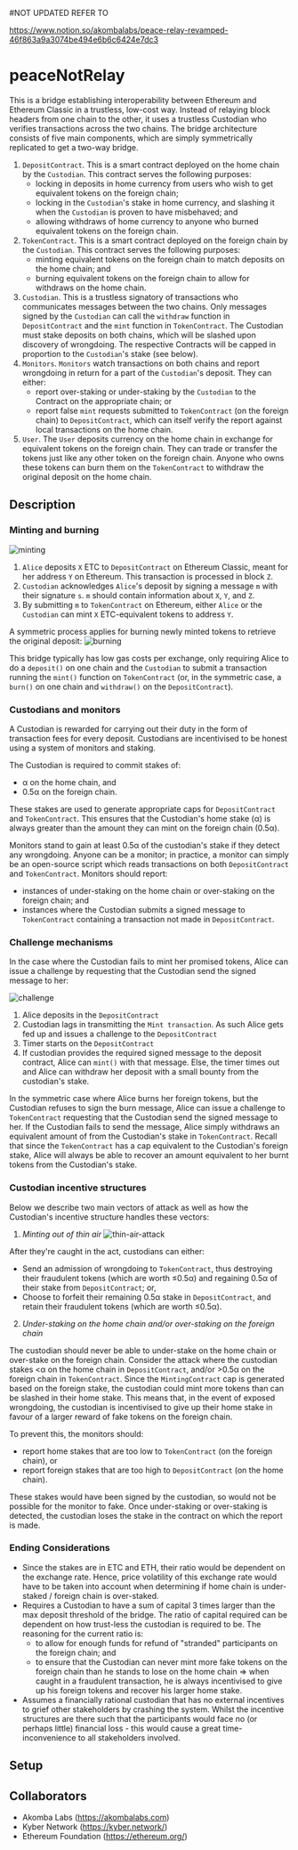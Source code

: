 #NOT UPDATED REFER TO

https://www.notion.so/akombalabs/peace-relay-revamped-46f863a9a3074be494e6b6c6424e7dc3

# peaceNotRelay

This is a bridge establishing interoperability between Ethereum and Ethereum Classic in a trustless, low-cost way. Instead of relaying block headers from one chain to the other, it uses a trustless Custodian who verifies transactions across the two chains.  The bridge architecture consists of five main components, which are simply symmetrically replicated to get a two-way bridge.

1. `DepositContract`. This is a smart contract deployed on the home chain by the `Custodian`. This contract serves the following purposes:
    - locking in deposits in home currency from users who wish to get equivalent tokens on the foreign chain;
    - locking in the `Custodian`'s stake in home currency, and slashing it when the `Custodian` is proven to have misbehaved; and
    - allowing withdraws of home currency to anyone who burned equivalent tokens on the foreign chain.
2. `TokenContract`. This is a smart contract deployed on the foreign chain by the `Custodian`. This contract serves the following purposes:
    - minting equivalent tokens on the foreign chain to match deposits on the home chain; and
    - burning equivalent tokens on the foreign chain to allow for withdraws on the home chain.
3. `Custodian`. This is a trustless signatory of transactions who communicates messages between the two chains. Only messages signed by the `Custodian` can call the `withdraw` function in `DepositContract` and the `mint` function in `TokenContract`. The Custodian must stake deposits on both chains, which will be slashed upon discovery of wrongdoing. The respective Contracts will be capped in proportion to the `Custodian`'s stake (see below).
4. `Monitors`. `Monitors` watch transactions on both chains and report wrongdoing in return for a part of the `Custodian`'s deposit. They can either: 
    - report over-staking or under-staking by the `Custodian` to the Contract on the appropriate chain; or 
    - report false `mint` requests submitted to `TokenContract` (on the foreign chain) to `DepositContract`, which can itself verify the report against local transactions on the home chain.
5. `User`. The `User` deposits currency on the home chain in exchange for equivalent tokens on the foreign chain. They can trade or transfer the tokens just like any other token on the foreign chain. Anyone who owns these tokens can burn them on the `TokenContract` to withdraw the original deposit on the home chain.

## Description
### Minting and burning
![minting](images/minting.png)
1. `Alice` deposits `X` ETC to `DepositContract` on Ethereum Classic, meant for her address `Y` on Ethereum. This transaction is processed in block `Z`.
2. `Custodian` acknowledges `Alice`'s deposit by signing a message `m` with their signature `s`. `m` should contain information about `X`, `Y`, and `Z`.
3. By submitting `m` to `TokenContract` on Ethereum, either `Alice` or the `Custodian` can mint `X` ETC-equivalent tokens to address `Y`.

A symmetric process applies for burning newly minted tokens to retrieve the original deposit:
![burning](images/burning.png)

This bridge typically has low gas costs per exchange, only requiring Alice to do a `deposit()` on one chain and the `Custodian` to submit a transaction running the `mint()` function on `TokenContract` (or, in the symmetric case, a `burn()` on one chain and `withdraw()` on the `DepositContract`).

### Custodians and monitors
A Custodian is rewarded for carrying out their duty in the form of transaction fees for every deposit. Custodians are incentivised to be honest using a system of monitors and staking. 

The Custodian is required to commit stakes of:
- α on the home chain, and
- 0.5α on the foreign chain.

These stakes are used to generate appropriate caps for `DepositContract` and `TokenContract`. This ensures that the Custodian's home stake (α) is always greater than the amount they can mint on the foreign chain (0.5α).

Monitors stand to gain at least 0.5α of the custodian's stake if they detect any wrongdoing. Anyone can be a monitor; in practice, a monitor can simply be an open-source script which reads transactions on both `DepositContract` and `TokenContract`. Monitors should report:
- instances of under-staking on the home chain or over-staking on the foreign chain; and
- instances where the Custodian submits a signed message to `TokenContract` containing a transaction not made in `DepositContract`.

### Challenge mechanisms
In the case where the Custodian fails to mint her promised tokens, Alice can issue a challenge by requesting that the Custodian send the signed message to her:

![challenge](images/challenge.png)

1. Alice deposits in the `DepositContract`
2. Custodian lags in transmitting the `Mint transaction`. As such Alice gets fed up and issues a challenge to the `DepositContract`
3. Timer starts on the `DepositContract`
4. If custodian provides the required signed message to the deposit contract, Alice can `mint()` with that message. Else, the timer times out and Alice can withdraw her deposit with a small bounty from the custodian's stake.

In the symmetric case where Alice burns her foreign tokens, but the Custodian refuses to sign the burn message, Alice can issue a challenge to `TokenContract` requesting that the Custodian send the signed message to her. If the Custodian fails to send the message, Alice simply withdraws an equivalent amount of from the Custodian's stake in `TokenContract`. Recall that since the `TokenContract` has a cap equivalent to the Custodian's foreign stake, Alice will always be able to recover an amount equivalent to her burnt tokens from the Custodian's stake.

### Custodian incentive structures
Below we describe two main vectors of attack as well as how the Custodian's incentive structure handles these vectors:

1. *Minting out of thin air*
![thin-air-attack](images/thin-air-attack.png)

After they're caught in the act, custodians can either:

- Send an admission of wrongdoing to `TokenContract`, thus destroying their fraudulent tokens (which are worth ≤0.5α) and regaining 0.5α of their stake from `DepositContract`; or,
- Choose to forfeit their remaining 0.5α stake in `DepositContract`, and retain their fraudulent tokens (which are worth ≤0.5α).

2. *Under-staking on the home chain and/or over-staking on the foreign chain*

The custodian should never be able to under-stake on the home chain or over-stake on the foreign chain. Consider the attack where the custodian stakes <α on the home chain in `DepositContract`, and/or >0.5α on the foreign chain in `TokenContract`. Since the `MintingContract` cap is generated based on the foreign stake, the custodian could mint more tokens than can be slashed in their home stake. This means that, in the event of exposed wrongdoing, the custodian is incentivised to give up their home stake in favour of a larger reward of fake tokens on the foreign chain. 

To prevent this, the monitors should:
- report home stakes that are too low to `TokenContract` (on the foreign chain), or
- report foreign stakes that are too high to `DepositContract` (on the home chain).

These stakes would have been signed by the custodian, so would not be possible for the monitor to fake. Once under-staking or over-staking is detected, the custodian loses the stake in the contract on which the report is made.

### Ending Considerations
- Since the stakes are in ETC and ETH, their ratio would be dependent on the exchange rate. Hence, price volatility of this exchange rate would have to be taken into account when determining if home chain is under-staked / foreign chain is over-staked.
- Requires a Custodian to have a sum of capital 3 times larger than the max deposit threshold of the bridge. The ratio of capital required can be dependent on how trust-less the custodian is required to be. The reasoning for the current ratio is:
  - to allow for enough funds for refund of "stranded" participants on the foreign chain; and
  - to ensure that the Custodian can never mint more fake tokens on the foreign chain than he stands to lose on the home chain ⇒ when caught in a fraudulent transaction, he is always incentivised to give up his foreign tokens and recover his larger home stake.
- Assumes a financially rational custodian that has no external incentives to grief other stakeholders by crashing the system. Whilst the incentive structures are there such that the participants would face no (or perhaps little) financial loss - this would cause a great time-inconvenience to all stakeholders involved.

## Setup

## Collaborators
- Akomba Labs (https://akombalabs.com)
- Kyber Network (https://kyber.network/)
- Ethereum Foundation (https://ethereum.org/)
